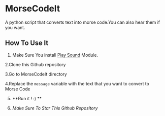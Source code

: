 # MorseCodeIt
A python script that converts text into morse code.You can also hear them if you want.

## How To Use It

1. Make Sure You install [Play Sound](https://pypi.org/project/playsound/) Module.

2.Clone this Github repository

3.Go to MorseCodeIt directory

4.Replace the `message` variable with the text that you want to convert to Morse Code

5. **Run it ! :) **

6. *Make Sure To Star This Github Repository*
